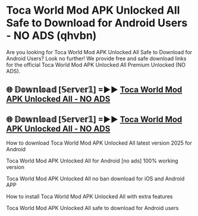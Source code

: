 # Toca World Mod APK Unlocked All Safe to Download for Android Users - NO ADS (qhvbn)

Are you looking for Toca World Mod APK Unlocked All Safe to Download for Android Users? Look no further! We provide free and safe download links for the official Toca World Mod APK Unlocked All Premium Unlocked (NO ADS).

## 🌐 𝔻𝕠𝕨𝕟𝕝𝕠𝕒𝕕 [𝕊𝕖𝕣𝕧𝕖𝕣𝟙] =►► [Toca World Mod APK Unlocked All - NO ADS](https://getmodsapk.pages.dev?q=Toca+World+Mod+APK+Unlocked+All)

## 🌐 𝔻𝕠𝕨𝕟𝕝𝕠𝕒𝕕 [𝕊𝕖𝕣𝕧𝕖𝕣𝟙] =►► [Toca World Mod APK Unlocked All - NO ADS](https://getmodsapk.pages.dev?q=Toca+World+Mod+APK+Unlocked+All)

How to download Toca World Mod APK Unlocked All latest version 2025 for Android

Toca World Mod APK Unlocked All for Android [no ads] 100% working version

Toca World Mod APK Unlocked All no ban download for iOS and Android APP

How to install Toca World Mod APK Unlocked All with extra features

Toca World Mod APK Unlocked All safe to download for Android users